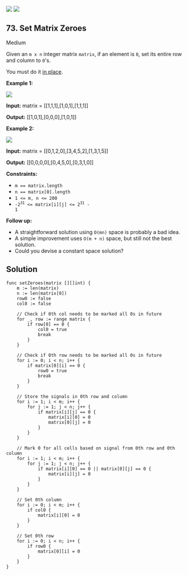 [![](https://img.shields.io/github/stars/LeetCode-Top-Interview-150/LeetCode-Top-Interview-150?label=Stars&style=flat-square)](https://github.com/LeetCode-Top-Interview-150/LeetCode-Top-Interview-150)
[![](https://img.shields.io/github/forks/LeetCode-Top-Interview-150/LeetCode-Top-Interview-150?label=Fork%20me%20on%20GitHub%20&style=flat-square)](https://github.com/LeetCode-Top-Interview-150/LeetCode-Top-Interview-150/fork)

## 73\. Set Matrix Zeroes

Medium

Given an `m x n` integer matrix `matrix`, if an element is `0`, set its entire row and column to `0`'s.

You must do it [in place](https://en.wikipedia.org/wiki/In-place_algorithm).

**Example 1:**

![](https://assets.leetcode.com/uploads/2020/08/17/mat1.jpg)

**Input:** matrix = \[\[1,1,1],[1,0,1],[1,1,1]]

**Output:** [[1,0,1],[0,0,0],[1,0,1]]

**Example 2:**

![](https://assets.leetcode.com/uploads/2020/08/17/mat2.jpg)

**Input:** matrix = \[\[0,1,2,0],[3,4,5,2],[1,3,1,5]]

**Output:** [[0,0,0,0],[0,4,5,0],[0,3,1,0]]

**Constraints:**

*   `m == matrix.length`
*   `n == matrix[0].length`
*   `1 <= m, n <= 200`
*   <code>-2<sup>31</sup> <= matrix[i][j] <= 2<sup>31</sup> - 1</code>

**Follow up:**

*   A straightforward solution using `O(mn)` space is probably a bad idea.
*   A simple improvement uses `O(m + n)` space, but still not the best solution.
*   Could you devise a constant space solution?

## Solution

```golang
func setZeroes(matrix [][]int) {
	m := len(matrix)
	n := len(matrix[0])
	row0 := false
	col0 := false

	// Check if 0th col needs to be marked all 0s in future
	for _, row := range matrix {
		if row[0] == 0 {
			col0 = true
			break
		}
	}

	// Check if 0th row needs to be marked all 0s in future
	for i := 0; i < n; i++ {
		if matrix[0][i] == 0 {
			row0 = true
			break
		}
	}

	// Store the signals in 0th row and column
	for i := 1; i < m; i++ {
		for j := 1; j < n; j++ {
			if matrix[i][j] == 0 {
				matrix[i][0] = 0
				matrix[0][j] = 0
			}
		}
	}

	// Mark 0 for all cells based on signal from 0th row and 0th column
	for i := 1; i < m; i++ {
		for j := 1; j < n; j++ {
			if matrix[i][0] == 0 || matrix[0][j] == 0 {
				matrix[i][j] = 0
			}
		}
	}

	// Set 0th column
	for i := 0; i < m; i++ {
		if col0 {
			matrix[i][0] = 0
		}
	}

	// Set 0th row
	for i := 0; i < n; i++ {
		if row0 {
			matrix[0][i] = 0
		}
	}
}
```